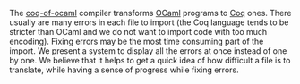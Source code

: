 The [coq-of-ocaml](https://github.com/clarus/coq-of-ocaml) compiler transforms [OCaml](https://ocaml.org/) programs to [Coq](https://coq.inria.fr/) ones. There usually are many errors in each file to import (the Coq language tends to be stricter than OCaml and we do not want to import code with too much encoding). Fixing errors may be the most time consuming part of the import. We present a system to display all the errors at once instead of one by one. We believe that it helps to get a quick idea of how difficult a file is to translate, while having a sense of progress while fixing errors.
